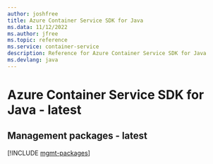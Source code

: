 ```yaml
---
author: joshfree
title: Azure Container Service SDK for Java
ms.data: 11/12/2022
ms.author: jfree
ms.topic: reference
ms.service: container-service
description: Reference for Azure Container Service SDK for Java
ms.devlang: java
---
```

# Azure Container Service SDK for Java - latest

## Management packages - latest
[!INCLUDE [mgmt-packages](container-service-mgmt-index.md)]